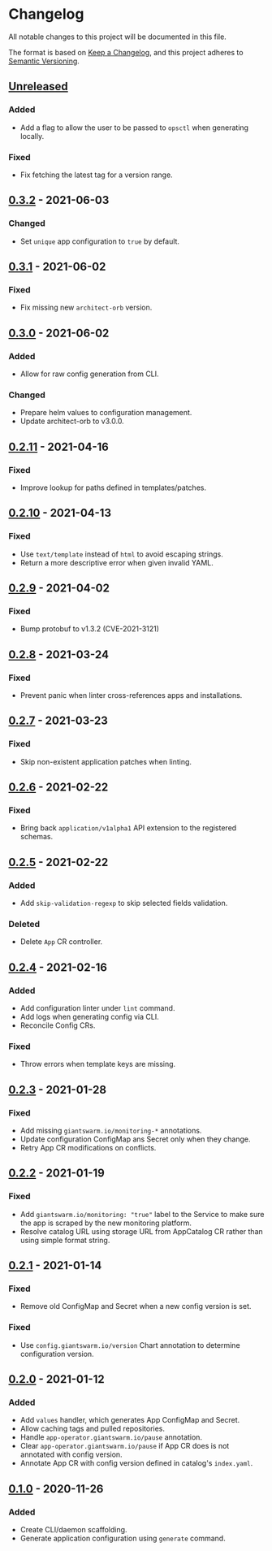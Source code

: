 # Changelog

All notable changes to this project will be documented in this file.

The format is based on [Keep a Changelog](https://keepachangelog.com/en/1.0.0/),
and this project adheres to [Semantic Versioning](https://semver.org/spec/v2.0.0.html).

## [Unreleased]

### Added

- Add a flag to allow the user to be passed to `opsctl` when generating locally.

### Fixed

- Fix fetching the latest tag for a version range.

## [0.3.2] - 2021-06-03

### Changed

- Set `unique` app configuration to `true` by default.

## [0.3.1] - 2021-06-02

### Fixed

- Fix missing new `architect-orb` version.

## [0.3.0] - 2021-06-02

### Added

- Allow for raw config generation from CLI.

### Changed

- Prepare helm values to configuration management.
- Update architect-orb to v3.0.0.

## [0.2.11] - 2021-04-16

### Fixed

- Improve lookup for paths defined in templates/patches.

## [0.2.10] - 2021-04-13

### Fixed

- Use `text/template` instead of `html` to avoid escaping strings.
- Return a more descriptive error when given invalid YAML.

## [0.2.9] - 2021-04-02

### Fixed

- Bump protobuf to v1.3.2 (CVE-2021-3121)

## [0.2.8] - 2021-03-24

### Fixed

- Prevent panic when linter cross-references apps and installations.

## [0.2.7] - 2021-03-23

### Fixed

- Skip non-existent application patches when linting.

## [0.2.6] - 2021-02-22

### Fixed

- Bring back `application/v1alpha1` API extension to the registered schemas.

## [0.2.5] - 2021-02-22


### Added

- Add `skip-validation-regexp` to skip selected fields validation.

### Deleted

- Delete `App` CR controller.


## [0.2.4] - 2021-02-16

### Added

- Add configuration linter under `lint` command.
- Add logs when generating config via CLI.
- Reconcile Config CRs.

### Fixed

- Throw errors when template keys are missing.

## [0.2.3] - 2021-01-28

### Fixed

- Add missing `giantswarm.io/monitoring-*` annotations.
- Update configuration ConfigMap ans Secret only when they change.
- Retry App CR modifications on conflicts.

## [0.2.2] - 2021-01-19

### Fixed

- Add `giantswarm.io/monitoring: "true"` label to the Service to make sure the
  app is scraped by the new monitoring platform.
- Resolve catalog URL using storage URL from AppCatalog CR rather than using
  simple format string.

## [0.2.1] - 2021-01-14

### Fixed

- Remove old ConfigMap and Secret when a new config version is set.

### Fixed

- Use `config.giantswarm.io/version` Chart annotation to determine configuration version.

## [0.2.0] - 2021-01-12

### Added
- Add `values` handler, which generates App ConfigMap and Secret.
- Allow caching tags and pulled repositories.
- Handle `app-operator.giantswarm.io/pause` annotation.
- Clear `app-operator.giantswarm.io/pause` if App CR does is not annotated with config version.
- Annotate App CR with config version defined in catalog's `index.yaml`.

## [0.1.0] - 2020-11-26

### Added

- Create CLI/daemon scaffolding.
- Generate application configuration using `generate` command.

[Unreleased]: https://github.com/giantswarm/config-controller/compare/v0.3.2...HEAD
[0.3.2]: https://github.com/giantswarm/config-controller/compare/v0.3.1...v0.3.2
[0.3.1]: https://github.com/giantswarm/config-controller/compare/v0.3.0...v0.3.1
[0.3.0]: https://github.com/giantswarm/config-controller/compare/v0.2.11...v0.3.0
[0.2.11]: https://github.com/giantswarm/config-controller/compare/v0.2.10...v0.2.11
[0.2.10]: https://github.com/giantswarm/config-controller/compare/v0.2.9...v0.2.10
[0.2.9]: https://github.com/giantswarm/config-controller/compare/v0.2.8...v0.2.9
[0.2.8]: https://github.com/giantswarm/config-controller/compare/v0.2.7...v0.2.8
[0.2.7]: https://github.com/giantswarm/config-controller/compare/v0.2.6...v0.2.7
[0.2.6]: https://github.com/giantswarm/config-controller/compare/v0.2.5...v0.2.6
[0.2.5]: https://github.com/giantswarm/config-controller/compare/v0.2.4...v0.2.5
[0.2.4]: https://github.com/giantswarm/config-controller/compare/v0.2.3...v0.2.4
[0.2.3]: https://github.com/giantswarm/config-controller/compare/v0.2.2...v0.2.3
[0.2.2]: https://github.com/giantswarm/config-controller/compare/v0.2.1...v0.2.2
[0.2.1]: https://github.com/giantswarm/config-controller/compare/v0.2.0...v0.2.1
[0.2.0]: https://github.com/giantswarm/config-controller/releases/tag/v0.2.0
[0.1.0]: https://github.com/giantswarm/config-controller/releases/tag/v0.1.0
